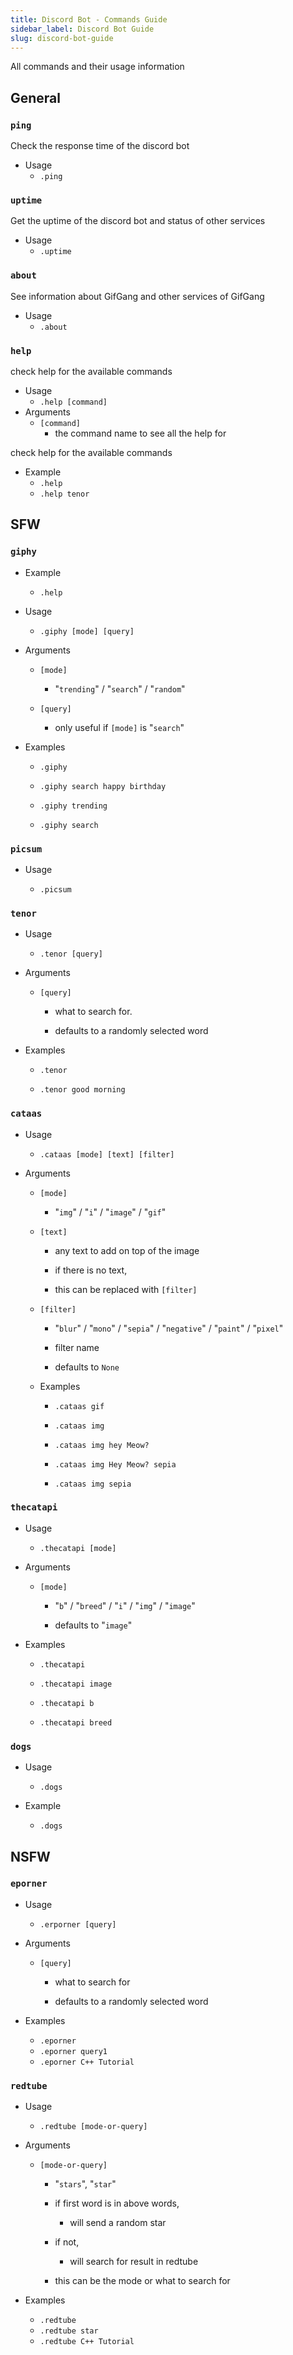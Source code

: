 ```yaml
---
title: Discord Bot - Commands Guide
sidebar_label: Discord Bot Guide
slug: discord-bot-guide
---
```


All commands and their usage information

## General

### `ping`

Check the response time of the discord bot

- Usage
    - `.ping`

### `uptime`
Get the uptime of the discord bot and status of other services 
- Usage
    - `.uptime`


### `about`
See information about GifGang and other services of GifGang
- Usage
    - `.about`

### `help`
check help for the available commands 
- Usage
    - `.help [command]`
- Arguments
    - `[command]`
        - the command name to see all the help for

check help for the available commands 
- Example
    - `.help`
    - `.help tenor`

## SFW

### `giphy`

- Example
    - `.help`

- Usage

    - `.giphy [mode] [query]`

- Arguments
    
    - `[mode]`
        
        - "`trending`" / "`search`" / "`random`"

    - `[query]`
        
        - only useful if `[mode]` is "`search`"

- Examples
    
    - `.giphy`
    
    - `.giphy search happy birthday`
    
    - `.giphy trending`
    
    - `.giphy search`

### `picsum`

- Usage
    
    - `.picsum`

### `tenor`

- Usage
    
    - `.tenor [query]`

- Arguments
    
    - `[query]`

        - what to search for.

        - defaults to a randomly selected word

- Examples
    
    - `.tenor`
    
    - `.tenor good morning`

### `cataas`


- Usage

    - `.cataas [mode] [text] [filter]`

- Arguments

    - `[mode]`
        
        - "`img`" / "`i`" / "`image`" / "`gif`"

    - `[text]`
        - any text to add on top of the image

        - if there is no text,

        - this can be replaced with `[filter]`

    - `[filter]`
        - "`blur`" / "`mono`" / "`sepia`" / "`negative`" / "`paint`" / "`pixel`"

        - filter name

        - defaults to `None`

    - Examples
        - `.cataas gif`

        - `.cataas img`

        - `.cataas img hey Meow?`

        - `.cataas img Hey Meow? sepia`

        - `.cataas img sepia`


### `thecatapi`

- Usage
    
    - `.thecatapi [mode]`

- Arguments

    - `[mode]`

        - "`b`" / "`breed`" / "`i`" / "`img`" / "`image`"

        - defaults to "`image`"

- Examples
    - `.thecatapi`

    - `.thecatapi image`

    - `.thecatapi b`

    - `.thecatapi breed`

### `dogs`

- Usage
    
    - `.dogs`

- Example
    
    - `.dogs`

## NSFW

### `eporner`
- Usage
    - `.erporner [query]`

- Arguments

    - `[query]`

        - what to search for

        - defaults to a randomly selected word

- Examples
    - `.eporner`
    - `.eporner query1`
    - `.eporner C++ Tutorial`

### `redtube`

- Usage

    - `.redtube [mode-or-query]`

- Arguments

    - `[mode-or-query]`

        - "`stars`", "`star`"

        - if first word is in above words,

            - will send a random star

        - if not,

            - will search for result in redtube

        - this can be the mode or what to search for

- Examples

    - `.redtube`
    - `.redtube star`
    - `.redtube C++ Tutorial`